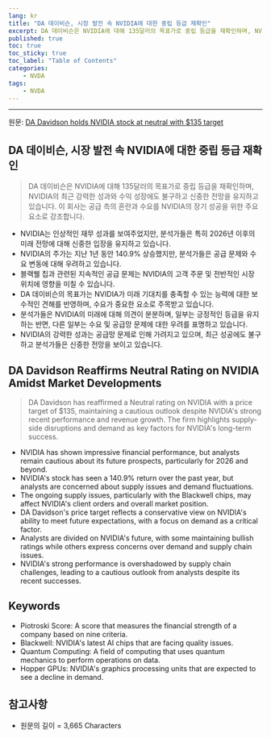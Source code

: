 ```yaml
---
lang: kr
title: "DA 데이비슨, 시장 발전 속 NVIDIA에 대한 중립 등급 재확인"
excerpt: DA 데이비슨은 NVIDIA에 대해 135달러의 목표가로 중립 등급을 재확인하며, NVIDIA의 최근 강력한 성과와 수익 성장에도 불구하고 신중한 전망을 유지하고 있습니다. 이 회사는 공급 측의 혼란과 수요를 NVIDIA의 장기 성공을 위한 주요 요소로 강조합니다.
published: true
toc: true
toc_sticky: true
toc_label: "Table of Contents"
categories:
    - NVDA
tags:
    - NVDA
---
```


---

  원문: [DA Davidson holds NVIDIA stock at neutral with $135 target](https://www.investing.com/news/analyst-ratings/da-davidson-holds-nvidia-stock-at-neutral-with-135-target-93CH-3815322)

## DA 데이비슨, 시장 발전 속 NVIDIA에 대한 중립 등급 재확인

> DA 데이비슨은 NVIDIA에 대해 135달러의 목표가로 중립 등급을 재확인하며, NVIDIA의 최근 강력한 성과와 수익 성장에도 불구하고 신중한 전망을 유지하고 있습니다. 이 회사는 공급 측의 혼란과 수요를 NVIDIA의 장기 성공을 위한 주요 요소로 강조합니다.


- NVIDIA는 인상적인 재무 성과를 보여주었지만, 분석가들은 특히 2026년 이후의 미래 전망에 대해 신중한 입장을 유지하고 있습니다.
- NVIDIA의 주가는 지난 1년 동안 140.9% 상승했지만, 분석가들은 공급 문제와 수요 변동에 대해 우려하고 있습니다.
- 블랙웰 칩과 관련된 지속적인 공급 문제는 NVIDIA의 고객 주문 및 전반적인 시장 위치에 영향을 미칠 수 있습니다.
- DA 데이비슨의 목표가는 NVIDIA가 미래 기대치를 충족할 수 있는 능력에 대한 보수적인 견해를 반영하며, 수요가 중요한 요소로 주목받고 있습니다.
- 분석가들은 NVIDIA의 미래에 대해 의견이 분분하며, 일부는 긍정적인 등급을 유지하는 반면, 다른 일부는 수요 및 공급망 문제에 대한 우려를 표명하고 있습니다.
- NVIDIA의 강력한 성과는 공급망 문제로 인해 가려지고 있으며, 최근 성공에도 불구하고 분석가들은 신중한 전망을 보이고 있습니다.

## DA Davidson Reaffirms Neutral Rating on NVIDIA Amidst Market Developments

> DA Davidson has reaffirmed a Neutral rating on NVIDIA with a price target of $135, maintaining a cautious outlook despite NVIDIA's strong recent performance and revenue growth. The firm highlights supply-side disruptions and demand as key factors for NVIDIA's long-term success.


- NVIDIA has shown impressive financial performance, but analysts remain cautious about its future prospects, particularly for 2026 and beyond.
- NVIDIA's stock has seen a 140.9% return over the past year, but analysts are concerned about supply issues and demand fluctuations.
- The ongoing supply issues, particularly with the Blackwell chips, may affect NVIDIA's client orders and overall market position.
- DA Davidson's price target reflects a conservative view on NVIDIA's ability to meet future expectations, with a focus on demand as a critical factor.
- Analysts are divided on NVIDIA's future, with some maintaining bullish ratings while others express concerns over demand and supply chain issues.
- NVIDIA's strong performance is overshadowed by supply chain challenges, leading to a cautious outlook from analysts despite its recent successes.

## Keywords

- Piotroski Score: A score that measures the financial strength of a company based on nine criteria.
- Blackwell: NVIDIA's latest AI chips that are facing quality issues.
- Quantum Computing: A field of computing that uses quantum mechanics to perform operations on data.
- Hopper GPUs: NVIDIA's graphics processing units that are expected to see a decline in demand.

## 참고사항

- 원문의 길이 = 3,665 Characters

